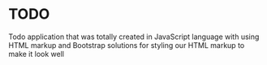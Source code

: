 # TODO
Todo application that was totally created  in JavaScript language with using HTML markup and Bootstrap solutions for styling our HTML markup to make it look well
